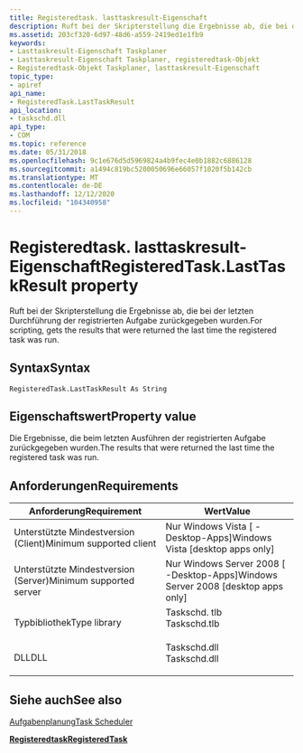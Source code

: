 ```yaml
---
title: Registeredtask. lasttaskresult-Eigenschaft
description: Ruft bei der Skripterstellung die Ergebnisse ab, die bei der letzten Durchführung der registrierten Aufgabe zurückgegeben wurden.
ms.assetid: 203cf320-6d97-48d6-a559-2419ed1e1fb9
keywords:
- Lasttaskresult-Eigenschaft Taskplaner
- Lasttaskresult-Eigenschaft Taskplaner, registeredtask-Objekt
- Registeredtask-Objekt Taskplaner, lasttaskresult-Eigenschaft
topic_type:
- apiref
api_name:
- RegisteredTask.LastTaskResult
api_location:
- taskschd.dll
api_type:
- COM
ms.topic: reference
ms.date: 05/31/2018
ms.openlocfilehash: 9c1e676d5d5969824a4b9fec4e0b1882c6886128
ms.sourcegitcommit: a1494c819bc5200050696e66057f1020f5b142cb
ms.translationtype: MT
ms.contentlocale: de-DE
ms.lasthandoff: 12/12/2020
ms.locfileid: "104340958"
---
```

# <a name="registeredtasklasttaskresult-property"></a><span data-ttu-id="76f58-106">Registeredtask. lasttaskresult-Eigenschaft</span><span class="sxs-lookup"><span data-stu-id="76f58-106">RegisteredTask.LastTaskResult property</span></span>

<span data-ttu-id="76f58-107">Ruft bei der Skripterstellung die Ergebnisse ab, die bei der letzten Durchführung der registrierten Aufgabe zurückgegeben wurden.</span><span class="sxs-lookup"><span data-stu-id="76f58-107">For scripting, gets the results that were returned the last time the registered task was run.</span></span>

## <a name="syntax"></a><span data-ttu-id="76f58-108">Syntax</span><span class="sxs-lookup"><span data-stu-id="76f58-108">Syntax</span></span>


```VB
RegisteredTask.LastTaskResult As String
```



## <a name="property-value"></a><span data-ttu-id="76f58-109">Eigenschaftswert</span><span class="sxs-lookup"><span data-stu-id="76f58-109">Property value</span></span>

<span data-ttu-id="76f58-110">Die Ergebnisse, die beim letzten Ausführen der registrierten Aufgabe zurückgegeben wurden.</span><span class="sxs-lookup"><span data-stu-id="76f58-110">The results that were returned the last time the registered task was run.</span></span>

## <a name="requirements"></a><span data-ttu-id="76f58-111">Anforderungen</span><span class="sxs-lookup"><span data-stu-id="76f58-111">Requirements</span></span>



| <span data-ttu-id="76f58-112">Anforderung</span><span class="sxs-lookup"><span data-stu-id="76f58-112">Requirement</span></span> | <span data-ttu-id="76f58-113">Wert</span><span class="sxs-lookup"><span data-stu-id="76f58-113">Value</span></span> |
|-------------------------------------|-----------------------------------------------------------------------------------------|
| <span data-ttu-id="76f58-114">Unterstützte Mindestversion (Client)</span><span class="sxs-lookup"><span data-stu-id="76f58-114">Minimum supported client</span></span><br/> | <span data-ttu-id="76f58-115">Nur Windows Vista \[ -Desktop-Apps\]</span><span class="sxs-lookup"><span data-stu-id="76f58-115">Windows Vista \[desktop apps only\]</span></span><br/>                                          |
| <span data-ttu-id="76f58-116">Unterstützte Mindestversion (Server)</span><span class="sxs-lookup"><span data-stu-id="76f58-116">Minimum supported server</span></span><br/> | <span data-ttu-id="76f58-117">Nur Windows Server 2008 \[ -Desktop-Apps\]</span><span class="sxs-lookup"><span data-stu-id="76f58-117">Windows Server 2008 \[desktop apps only\]</span></span><br/>                                    |
| <span data-ttu-id="76f58-118">Typbibliothek</span><span class="sxs-lookup"><span data-stu-id="76f58-118">Type library</span></span><br/>             | <dl> <span data-ttu-id="76f58-119"><dt>Taskschd. tlb</dt></span><span class="sxs-lookup"><span data-stu-id="76f58-119"><dt>Taskschd.tlb</dt></span></span> </dl> |
| <span data-ttu-id="76f58-120">DLL</span><span class="sxs-lookup"><span data-stu-id="76f58-120">DLL</span></span><br/>                      | <dl> <span data-ttu-id="76f58-121"><dt>Taskschd.dll</dt></span><span class="sxs-lookup"><span data-stu-id="76f58-121"><dt>Taskschd.dll</dt></span></span> </dl> |



## <a name="see-also"></a><span data-ttu-id="76f58-122">Siehe auch</span><span class="sxs-lookup"><span data-stu-id="76f58-122">See also</span></span>

<dl> <dt>

[<span data-ttu-id="76f58-123">Aufgabenplanung</span><span class="sxs-lookup"><span data-stu-id="76f58-123">Task Scheduler</span></span>](task-scheduler-start-page.md)
</dt> <dt>

[<span data-ttu-id="76f58-124">**Registeredtask**</span><span class="sxs-lookup"><span data-stu-id="76f58-124">**RegisteredTask**</span></span>](registeredtask.md)
</dt> </dl>

 

 





